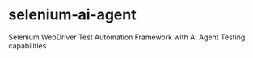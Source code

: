 # selenium-ai-agent
Selenium WebDriver Test Automation Framework with AI Agent Testing capabilities
